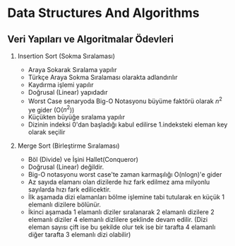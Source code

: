 # Data Structures And Algorithms
## Veri Yapıları ve Algoritmalar Ödevleri

1. Insertion Sort (Sokma Sıralaması)

    - Araya Sokarak Sıralama yapılır
    - Türkçe Araya Sokma Sıralaması olarakta adlandırılır
    - Kaydırma işlemi yapılır
    - Doğrusal (Linear) yapıdadır
    - Worst Case senaryoda Big-O Notasyonu büyüme faktörü olarak $n^2$ ye gider (O($n^2$))
    - Küçükten büyüğe sıralama yapılır
    - Dizinin indeksi 0'dan başladığı kabul edilirse 1.indeksteki eleman key olarak seçilir



2. Merge Sort (Birleştirme Sıralaması)
    - Böl (Divide) ve İşini Hallet(Conqueror)
    - Doğrusal (Linear) değildir.
    - Big-O notasyonu worst case'te zaman karmaşılığı O(nlogn)'e gider
    - Az sayıda elamanı olan dizilerde hız fark edilmez ama milyonlu sayılarda hızı fark edilicektir.
    - İlk aşamada dizi elamanları bölme işlemine tabi tutularak en küçük 1 elemanlı dizilere bölünür.
    - İkinci aşamada 1 elamanlı diziler sıralanarak 2 elamanlı dizilere 2 elemanlı diziler 4 elemanlı dizlilere şeklinde devam edilir. (Dizi eleman sayısı çift ise bu şekilde olur tek ise bir tarafta 4 elamanlı diğer tarafta 3 elemanlı dizi olabilir)

